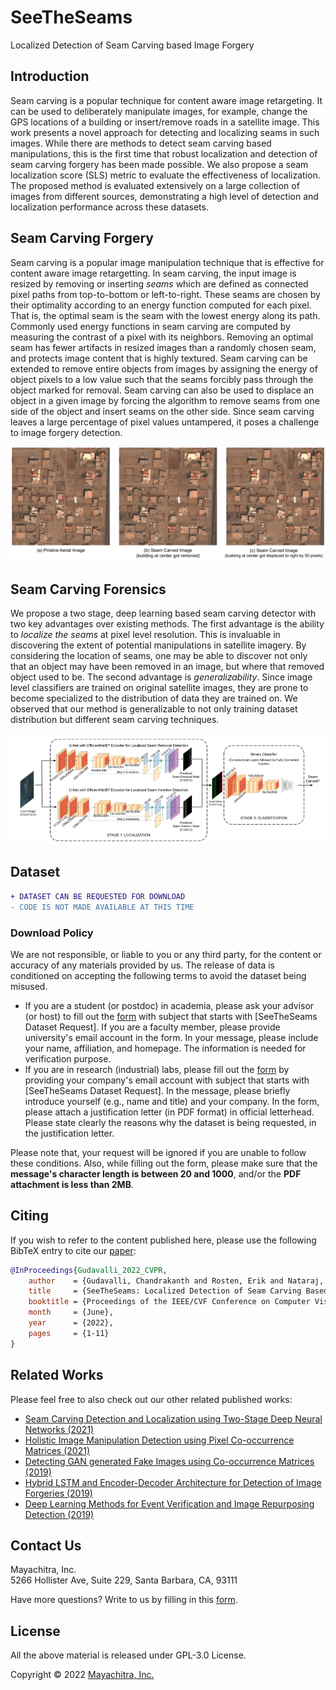 # SeeTheSeams
Localized Detection of Seam Carving based Image Forgery

## Introduction

Seam carving is a popular technique for content aware image retargeting. It can be used to deliberately manipulate images, for example, change the GPS locations of a building or insert/remove roads in a satellite image. This work presents a novel approach for detecting and localizing seams in such images. While there are methods to detect seam carving based manipulations, this is the first time that robust localization and detection of seam carving forgery has been made possible. We also propose a seam localization score (SLS) metric to evaluate the effectiveness of localization. The proposed method is evaluated extensively on a large collection of images from different sources, demonstrating a high level of detection and localization performance across these datasets. 

## Seam Carving Forgery

Seam carving is a popular image manipulation technique that is  effective for content aware image retargetting. In seam carving, the input image is resized by removing or inserting _seams_ which are defined as connected pixel paths from top-to-bottom or left-to-right. These seams are chosen by their optimality according to an energy function computed for each pixel. That is, the optimal seam is the seam with the lowest energy along its path. Commonly used energy functions in seam carving are computed by measuring the contrast of a pixel with its neighbors. Removing an optimal seam has fewer artifacts in resized images than a randomly chosen seam, and protects image content that is highly textured. Seam carving can be extended to remove entire objects from images by assigning the energy of object pixels to a low value such that the seams forcibly pass through the object marked for removal. Seam carving can also be used to displace an object in a given image by forcing the algorithm to remove seams from one side of the object and insert seams on the other side. Since seam carving leaves a large percentage of pixel values untampered, it poses a challenge to image forgery detection.

![Seam carving forgery](data/sc_forgery.png "Block Diagram of Detection Framework")

## Seam Carving Forensics

We propose a two stage, deep learning based seam carving detector with two key advantages over existing methods. The first advantage is the ability to _localize the seams_ at pixel level resolution. This is invaluable in discovering the extent of potential manipulations in satellite imagery. By considering the location of seams, one may be able to discover not only that an object may have been removed in an image, but where that removed object used to be. The second advantage is _generalizability_. Since image level classifiers are trained on original satellite images, they are prone to become specialized to the distribution of data they are trained on. We observed that our method is generalizable to not only training dataset distribution but different seam carving techniques.

![Block Diagram of Detection Framework](data/block_diagram.png "Block Diagram of Detection Framework")

## Dataset

```diff
+ DATASET CAN BE REQUESTED FOR DOWNLOAD
- CODE IS NOT MADE AVAILABLE AT THIS TIME
```

### Download Policy

We are not responsible, or liable to you or any third party, for the content or accuracy of any materials provided by us. The release of data is conditioned on accepting the following terms to avoid the dataset being misused.

- If you are a student (or postdoc) in academia, please ask your advisor (or host) to fill out the [form](https://mayachitra.com/#contact-us) with subject that starts with [SeeTheSeams Dataset Request]. If you are a faculty member, please provide university's email account in the form. In your message, please include your name, affiliation, and homepage. The information is needed for verification purpose.
- If you are in research (industrial) labs, please fill out the [form](https://mayachitra.com/#contact-us) by providing your company's email account with subject that starts with [SeeTheSeams Dataset Request]. In the message, please briefly introduce yourself (e.g., name and title) and your company. In the form, please attach a justification letter (in PDF format) in official letterhead. Please state clearly the reasons why the dataset is being requested, in the justification letter.

Please note that, your request will be ignored if you are unable to follow these conditions. Also, while filling out the form, please make sure that the **message's character length is between 20 and 1000**, and/or the **PDF attachment is less than 2MB**.

## Citing

If you wish to refer to the content published here, please use the following BibTeX entry to cite our [paper](https://arxiv.org/abs/2108.12534):

```bibtex
@InProceedings{Gudavalli_2022_CVPR,
    author    = {Gudavalli, Chandrakanth and Rosten, Erik and Nataraj, Lakshmanan and Chandrasekaran, Shivkumar and Manjunath, B. S.},
    title     = {SeeTheSeams: Localized Detection of Seam Carving Based Image Forgery in Satellite Imagery},
    booktitle = {Proceedings of the IEEE/CVF Conference on Computer Vision and Pattern Recognition (CVPR) Workshops},
    month     = {June},
    year      = {2022},
    pages     = {1-11}
}
```

## Related Works

Please feel free to also check out our other related published works:

- [Seam Carving Detection and Localization using Two-Stage Deep Neural Networks (2021)](https://link.springer.com/chapter/10.1007/978-981-16-0289-4_29)
- [Holistic Image Manipulation Detection using Pixel Co-occurrence Matrices (2021)](https://arxiv.org/abs/1903.06836)
- [Detecting GAN generated Fake Images using Co-occurrence Matrices (2019)](https://arxiv.org/abs/1903.06836)
- [Hybrid LSTM and Encoder-Decoder Architecture for Detection of Image Forgeries (2019)](https://arxiv.org/abs/1903.02495)
- [Deep Learning Methods for Event Verification and Image Repurposing Detection (2019)](https://arxiv.org/abs/1902.04038)


## Contact Us

Mayachitra, Inc. <br />
5266 Hollister Ave, Suite 229, Santa Barbara, CA, 93111 <br />

Have more questions? Write to us by filling in this [form](https://mayachitra.com/#contact-us).

## License

All the above material is released under GPL-3.0 License.

Copyright © 2022 [Mayachitra, Inc.](https://mayachitra.com/)
